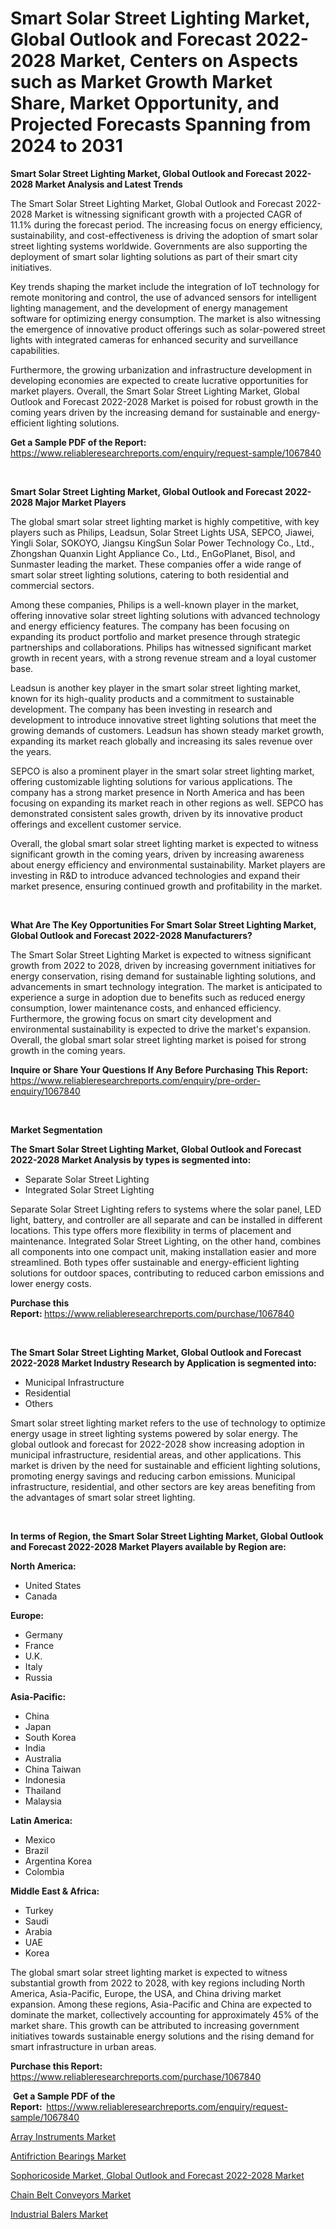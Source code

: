 <p><h1>Smart Solar Street Lighting Market, Global Outlook and Forecast 2022-2028 Market, Centers on Aspects such as Market Growth Market Share, Market Opportunity, and Projected Forecasts Spanning from 2024 to 2031</h1></p><p><strong>Smart Solar Street Lighting Market, Global Outlook and Forecast 2022-2028 Market Analysis and Latest Trends</strong></p>
<p><p>The Smart Solar Street Lighting Market, Global Outlook and Forecast 2022-2028 Market is witnessing significant growth with a projected CAGR of 11.1% during the forecast period. The increasing focus on energy efficiency, sustainability, and cost-effectiveness is driving the adoption of smart solar street lighting systems worldwide. Governments are also supporting the deployment of smart solar lighting solutions as part of their smart city initiatives.</p><p>Key trends shaping the market include the integration of IoT technology for remote monitoring and control, the use of advanced sensors for intelligent lighting management, and the development of energy management software for optimizing energy consumption. The market is also witnessing the emergence of innovative product offerings such as solar-powered street lights with integrated cameras for enhanced security and surveillance capabilities.</p><p>Furthermore, the growing urbanization and infrastructure development in developing economies are expected to create lucrative opportunities for market players. Overall, the Smart Solar Street Lighting Market, Global Outlook and Forecast 2022-2028 Market is poised for robust growth in the coming years driven by the increasing demand for sustainable and energy-efficient lighting solutions.</p></p>
<p><strong>Get a Sample PDF of the Report:&nbsp;</strong> <a href="https://www.reliableresearchreports.com/enquiry/request-sample/1067840">https://www.reliableresearchreports.com/enquiry/request-sample/1067840</a></p>
<p>&nbsp;</p>
<p><strong>Smart Solar Street Lighting Market, Global Outlook and Forecast 2022-2028 Major Market Players</strong></p>
<p><p>The global smart solar street lighting market is highly competitive, with key players such as Philips, Leadsun, Solar Street Lights USA, SEPCO, Jiawei, Yingli Solar, SOKOYO, Jiangsu KingSun Solar Power Technology Co., Ltd., Zhongshan Quanxin Light Appliance Co., Ltd., EnGoPlanet, Bisol, and Sunmaster leading the market. These companies offer a wide range of smart solar street lighting solutions, catering to both residential and commercial sectors.</p><p>Among these companies, Philips is a well-known player in the market, offering innovative solar street lighting solutions with advanced technology and energy efficiency features. The company has been focusing on expanding its product portfolio and market presence through strategic partnerships and collaborations. Philips has witnessed significant market growth in recent years, with a strong revenue stream and a loyal customer base.</p><p>Leadsun is another key player in the smart solar street lighting market, known for its high-quality products and a commitment to sustainable development. The company has been investing in research and development to introduce innovative street lighting solutions that meet the growing demands of customers. Leadsun has shown steady market growth, expanding its market reach globally and increasing its sales revenue over the years.</p><p>SEPCO is also a prominent player in the smart solar street lighting market, offering customizable lighting solutions for various applications. The company has a strong market presence in North America and has been focusing on expanding its market reach in other regions as well. SEPCO has demonstrated consistent sales growth, driven by its innovative product offerings and excellent customer service.</p><p>Overall, the global smart solar street lighting market is expected to witness significant growth in the coming years, driven by increasing awareness about energy efficiency and environmental sustainability. Market players are investing in R&D to introduce advanced technologies and expand their market presence, ensuring continued growth and profitability in the market.</p></p>
<p>&nbsp;</p>
<p><strong>What Are The Key Opportunities For Smart Solar Street Lighting Market, Global Outlook and Forecast 2022-2028 Manufacturers?</strong></p>
<p><p>The Smart Solar Street Lighting Market is expected to witness significant growth from 2022 to 2028, driven by increasing government initiatives for energy conservation, rising demand for sustainable lighting solutions, and advancements in smart technology integration. The market is anticipated to experience a surge in adoption due to benefits such as reduced energy consumption, lower maintenance costs, and enhanced efficiency. Furthermore, the growing focus on smart city development and environmental sustainability is expected to drive the market's expansion. Overall, the global smart solar street lighting market is poised for strong growth in the coming years.</p></p>
<p><strong>Inquire or Share Your Questions If Any Before Purchasing This Report:</strong> <a href="https://www.reliableresearchreports.com/enquiry/pre-order-enquiry/1067840">https://www.reliableresearchreports.com/enquiry/pre-order-enquiry/1067840</a></p>
<p>&nbsp;</p>
<p><strong>Market Segmentation</strong></p>
<p><strong>The Smart Solar Street Lighting Market, Global Outlook and Forecast 2022-2028 Market Analysis by types is segmented into:</strong></p>
<p><ul><li>Separate Solar Street Lighting</li><li>Integrated Solar Street Lighting</li></ul></p>
<p><p>Separate Solar Street Lighting refers to systems where the solar panel, LED light, battery, and controller are all separate and can be installed in different locations. This type offers more flexibility in terms of placement and maintenance. Integrated Solar Street Lighting, on the other hand, combines all components into one compact unit, making installation easier and more streamlined. Both types offer sustainable and energy-efficient lighting solutions for outdoor spaces, contributing to reduced carbon emissions and lower energy costs.</p></p>
<p><strong>Purchase this Report:&nbsp;</strong><a href="https://www.reliableresearchreports.com/purchase/1067840">https://www.reliableresearchreports.com/purchase/1067840</a></p>
<p>&nbsp;</p>
<p><strong>The Smart Solar Street Lighting Market, Global Outlook and Forecast 2022-2028 Market Industry Research by Application is segmented into:</strong></p>
<p><ul><li>Municipal Infrastructure</li><li>Residential</li><li>Others</li></ul></p>
<p><p>Smart solar street lighting market refers to the use of technology to optimize energy usage in street lighting systems powered by solar energy. The global outlook and forecast for 2022-2028 show increasing adoption in municipal infrastructure, residential areas, and other applications. This market is driven by the need for sustainable and efficient lighting solutions, promoting energy savings and reducing carbon emissions. Municipal infrastructure, residential, and other sectors are key areas benefiting from the advantages of smart solar street lighting.</p></p>
<p>&nbsp;</p>
<p><strong>In terms of Region, the Smart Solar Street Lighting Market, Global Outlook and Forecast 2022-2028 Market Players available by Region are:</strong></p>
<p>
    <p> <strong> North America: </strong>
        <ul>
            <li>United States</li>
            <li>Canada</li>
        </ul>
        </p> 
    <p> <strong> Europe: </strong>
        <ul>
            <li>Germany</li>
            <li>France</li>
            <li>U.K.</li>
            <li>Italy</li>
            <li>Russia</li>
        </ul>
        </p> 
    <p> <strong> Asia-Pacific: </strong>
        <ul>
            <li>China</li>
            <li>Japan</li>
            <li>South Korea</li>
            <li>India</li>
            <li>Australia</li>
            <li>China Taiwan</li>
            <li>Indonesia</li>
            <li>Thailand</li>
            <li>Malaysia</li>
        </ul>
        </p> 
    <p> <strong> Latin America: </strong>
        <ul>
            <li>Mexico</li>
            <li>Brazil</li>
            <li>Argentina Korea</li>
            <li>Colombia</li>
        </ul>
        </p> 
    <p> <strong> Middle East & Africa: </strong>
        <ul>
            <li>Turkey</li>
            <li>Saudi</li>
            <li>Arabia</li>
            <li>UAE</li>
            <li>Korea</li>
        </ul>
    </p>
    </p>
<p><p>The global smart solar street lighting market is expected to witness substantial growth from 2022 to 2028, with key regions including North America, Asia-Pacific, Europe, the USA, and China driving market expansion. Among these regions, Asia-Pacific and China are expected to dominate the market, collectively accounting for approximately 45% of the market share. This growth can be attributed to increasing government initiatives towards sustainable energy solutions and the rising demand for smart infrastructure in urban areas.</p></p>
<p><strong>Purchase this Report: </strong><a href="https://www.reliableresearchreports.com/purchase/1067840">https://www.reliableresearchreports.com/purchase/1067840</a></p>
<p>&nbsp;<strong>Get a Sample PDF of the Report:&nbsp;&nbsp;</strong><a href="https://www.reliableresearchreports.com/enquiry/request-sample/1067840">https://www.reliableresearchreports.com/enquiry/request-sample/1067840</a></p>
<p><strong></strong></p>
<p><p><a href="https://medium.com/p/5f4421978b52/edit">Array Instruments Market</a></p><p><a href="https://medium.com/p/a83eb20de953/edit">Antifriction Bearings Market</a></p><p><a href="https://github.com/edytherolanlouisejk1miz0wig/Market-Research-Report-List-1/blob/main/sophoricoside-market-global-outlook-and-forecast-2022-2028-market.md">Sophoricoside Market, Global Outlook and Forecast 2022-2028 Market</a></p><p><a href="https://medium.com/p/a5d77cff54cf/edit">Chain Belt Conveyors Market</a></p><p><a href="https://medium.com/p/43384e7427a8/edit">Industrial Balers Market</a></p></p>